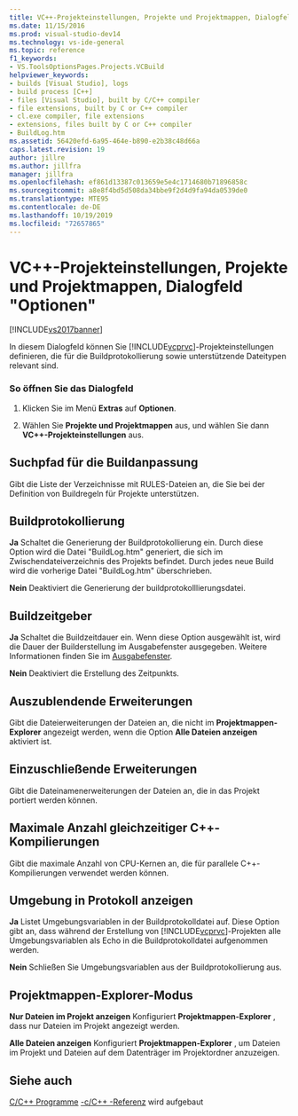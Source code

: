 ```yaml
---
title: VC++-Projekteinstellungen, Projekte und Projektmappen, Dialogfeld „Optionen“ | Microsoft-Dokumentation
ms.date: 11/15/2016
ms.prod: visual-studio-dev14
ms.technology: vs-ide-general
ms.topic: reference
f1_keywords:
- VS.ToolsOptionsPages.Projects.VCBuild
helpviewer_keywords:
- builds [Visual Studio], logs
- build process [C++]
- files [Visual Studio], built by C/C++ compiler
- file extensions, built by C or C++ compiler
- cl.exe compiler, file extensions
- extensions, files built by C or C++ compiler
- BuildLog.htm
ms.assetid: 56420efd-6a95-464e-b890-e2b38c48d66a
caps.latest.revision: 19
author: jillre
ms.author: jillfra
manager: jillfra
ms.openlocfilehash: ef861d13387c013659e5e4c1714680b71896858c
ms.sourcegitcommit: a8e8f4bd5d508da34bbe9f2d4d9fa94da0539de0
ms.translationtype: MTE95
ms.contentlocale: de-DE
ms.lasthandoff: 10/19/2019
ms.locfileid: "72657865"
---
```

# <a name="vc-project-settings-projects-and-solutions-options-dialog-box"></a>VC++-Projekteinstellungen, Projekte und Projektmappen, Dialogfeld "Optionen"
[!INCLUDE[vs2017banner](../../includes/vs2017banner.md)]

In diesem Dialogfeld können Sie [!INCLUDE[vcprvc](../../includes/vcprvc-md.md)]-Projekteinstellungen definieren, die für die Buildprotokollierung sowie unterstützende Dateitypen relevant sind.

### <a name="to-access-this-dialog-box"></a>So öffnen Sie das Dialogfeld

1. Klicken Sie im Menü **Extras** auf **Optionen**.

2. Wählen Sie **Projekte und Projektmappen** aus, und wählen Sie dann **VC++-Projekteinstellungen** aus.

## <a name="build-customization-search-path"></a>Suchpfad für die Buildanpassung
 Gibt die Liste der Verzeichnisse mit RULES-Dateien an, die Sie bei der Definition von Buildregeln für Projekte unterstützen.

## <a name="build-logging"></a>Buildprotokollierung
 **Ja** Schaltet die Generierung der Buildprotokollierung ein. Durch diese Option wird die Datei "BuildLog.htm" generiert, die sich im Zwischendateiverzeichnis des Projekts befindet. Durch jedes neue Build wird die vorherige Datei "BuildLog.htm" überschrieben.

 **Nein** Deaktiviert die Generierung der buildprotokolllierungsdatei.

## <a name="build-timing"></a>Buildzeitgeber
 **Ja** Schaltet die Buildzeitdauer ein. Wenn diese Option ausgewählt ist, wird die Dauer der Builderstellung im Ausgabefenster ausgegeben. Weitere Informationen finden Sie im [Ausgabefenster](../../ide/reference/output-window.md).

 **Nein** Deaktiviert die Erstellung des Zeitpunkts.

## <a name="extensions-to-hide"></a>Auszublendende Erweiterungen
 Gibt die Dateierweiterungen der Dateien an, die nicht im **Projektmappen-Explorer** angezeigt werden, wenn die Option **Alle Dateien anzeigen** aktiviert ist.

## <a name="extensions-to-include"></a>Einzuschließende Erweiterungen
 Gibt die Dateinamenerweiterungen der Dateien an, die in das Projekt portiert werden können.

## <a name="maximum-concurrent-c-compilations"></a>Maximale Anzahl gleichzeitiger C++-Kompilierungen
 Gibt die maximale Anzahl von CPU-Kernen an, die für parallele C++-Kompilierungen verwendet werden können.

## <a name="show-environment-in-log"></a>Umgebung in Protokoll anzeigen
 **Ja** Listet Umgebungsvariablen in der Buildprotokolldatei auf. Diese Option gibt an, dass während der Erstellung von [!INCLUDE[vcprvc](../../includes/vcprvc-md.md)]-Projekten alle Umgebungsvariablen als Echo in die Buildprotokolldatei aufgenommen werden.

 **Nein** Schließen Sie Umgebungsvariablen aus der Buildprotokollierung aus.

## <a name="solution-explorer-mode"></a>Projektmappen-Explorer-Modus
 **Nur Dateien im Projekt anzeigen** Konfiguriert **Projektmappen-Explorer** , dass nur Dateien im Projekt angezeigt werden.

 **Alle Dateien anzeigen** Konfiguriert **Projektmappen-Explorer** , um Dateien im Projekt und Dateien auf dem Datenträger im Projektordner anzuzeigen.

## <a name="see-also"></a>Siehe auch
 [C/C++ Programme](https://msdn.microsoft.com/library/fa6ed4ff-334a-4d99-b5e2-a1f83d2b3008) [-c/C++ -Referenz](https://msdn.microsoft.com/library/100b4ccf-572c-4d1f-970c-fa0bc0cc0d2d) wird aufgebaut
